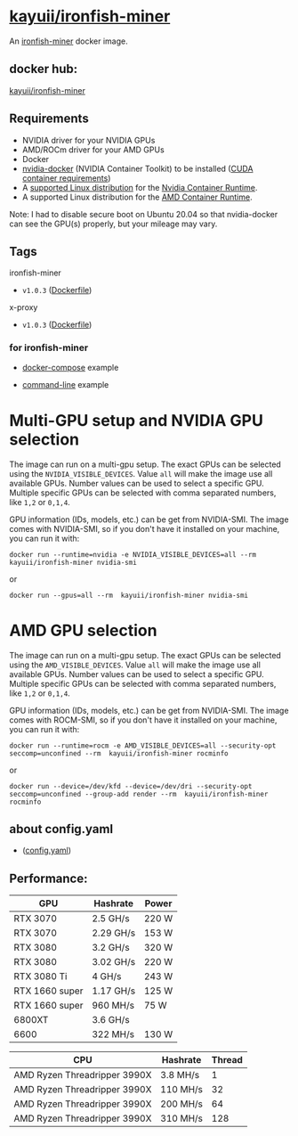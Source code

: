 # [kayuii/ironfish-miner](https://github.com/Kayuii/ironfish-miner)
An [ironfish-miner](https://github.com/hpool-dev/ironfish-miner) docker image.

## docker hub:
[kayuii/ironfish-miner](https://hub.docker.com/r/kayuii/ironfish-miner)

## Requirements

* NVIDIA driver for your NVIDIA GPUs
* AMD/ROCm driver for your AMD GPUs
* Docker
* [nvidia-docker](https://github.com/NVIDIA/nvidia-docker) (NVIDIA Container Toolkit) to be installed ([CUDA container requirements](https://github.com/NVIDIA/nvidia-docker/wiki/CUDA))
* A [supported Linux distribution](https://docs.nvidia.com/datacenter/cloud-native/container-toolkit/install-guide.html#linux-distributions) for the [Nvidia Container Runtime](https://github.com/NVIDIA/nvidia-container-runtime.git).
* A supported Linux distribution for the [AMD Container Runtime](https://github.com/abuccts/rocm-container-runtime.git).


Note: I had to disable secure boot on Ubuntu 20.04 so that nvidia-docker can see the GPU(s) properly, but your mileage may vary.

## Tags

ironfish-miner

- `v1.0.3` ([Dockerfile](https://github.com/Kayuii/ironfish-miner/blob/main/gpu/Dockerfile))

x-proxy

- `v1.0.3` ([Dockerfile](https://github.com/Kayuii/ironfish-miner/blob/main/gpu/xproxy/Dockerfile))

### for ironfish-miner

* [docker-compose](https://github.com/Kayuii/ironfish-miner/blob/main/doc/docker-compose.md) example

* [command-line](https://github.com/Kayuii/ironfish-miner/blob/main/doc/command-line.md) example

# Multi-GPU setup and NVIDIA GPU selection
The image can run on a multi-gpu setup. The exact GPUs can be selected using the `NVIDIA_VISIBLE_DEVICES`. Value `all` will make the image use all available GPUs. Number values can be used to select a specific GPU. Multiple specific GPUs can be selected with comma separated numbers, like `1,2` or `0,1,4`.

GPU information (IDs, models, etc.) can be get from NVIDIA-SMI. The image comes with NVIDIA-SMI, so if you don't have it installed on your machine, you can run it with:

```
docker run --runtime=nvidia -e NVIDIA_VISIBLE_DEVICES=all --rm  kayuii/ironfish-miner nvidia-smi
```
or
```
docker run --gpus=all --rm  kayuii/ironfish-miner nvidia-smi
```

# AMD GPU selection
The image can run on a multi-gpu setup. The exact GPUs can be selected using the `AMD_VISIBLE_DEVICES`. Value `all` will make the image use all available GPUs. Number values can be used to select a specific GPU. Multiple specific GPUs can be selected with comma separated numbers, like `1,2` or `0,1,4`.

GPU information (IDs, models, etc.) can be get from NVIDIA-SMI. The image comes with ROCM-SMI, so if you don't have it installed on your machine, you can run it with:
```
docker run --runtime=rocm -e AMD_VISIBLE_DEVICES=all --security-opt seccomp=unconfined --rm  kayuii/ironfish-miner rocminfo
```
or
```
docker run --device=/dev/kfd --device=/dev/dri --security-opt seccomp=unconfined --group-add render --rm  kayuii/ironfish-miner rocminfo
```

## about config.yaml

- ([config.yaml](https://github.com/Kayuii/ironfish-miner/blob/main/doc/YAML.md))

## Performance:

| GPU  | Hashrate | Power |
| --- | --- | --- |
| RTX 3070   | 2.5 GH/s  | 220 W |
| RTX 3070   | 2.29 GH/s  | 153 W |
| RTX 3080   | 3.2 GH/s  | 320 W |
| RTX 3080   | 3.02 GH/s  | 220 W |
| RTX 3080 Ti  | 4 GH/s  | 243 W |
| RTX 1660 super  | 1.17 GH/s  | 125 W |
| RTX 1660 super  | 960 MH/s  | 75 W |
| 6800XT  | 3.6 GH/s |  |
| 6600  | 322 MH/s | 130 W  |


| CPU  | Hashrate | Thread |
| --- | --- | --- |
| AMD Ryzen Threadripper 3990X  | 3.8 MH/s  | 1 |
| AMD Ryzen Threadripper 3990X  | 110 MH/s  | 32 |
| AMD Ryzen Threadripper 3990X  | 200 MH/s  | 64 |
| AMD Ryzen Threadripper 3990X  | 310 MH/s  | 128 |
